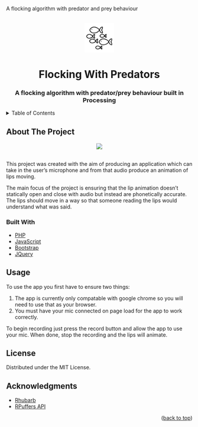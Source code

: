 <p align="center">
  <p >
    A flocking algorithm with predator and prey behaviour 
  </p>
</p>





<div id="top"></div>

<!-- PROJECT LOGO -->
<br />
<div align="center">
  <img src="img/FlockIcon.png" alt="Logo" width="80" height="80">
  <h1 align="center">Flocking With Predators</h1>

  <h3 align="center">
    A flocking algorithm with predator/prey behaviour built in Processing
    <br />
  </h3>
</div>



<!-- TABLE OF CONTENTS -->
<details>
  <summary>Table of Contents</summary>
  <ol>
    <li>
      <a href="#about-the-project">About The Project</a>
      <ul>
        <li><a href="#built-with">Built With</a></li>
      </ul>
    </li>
    <li><a href="#usage">Usage</a></li>
    <li><a href="#license">License</a></li>
    <li><a href="#acknowledgments">Acknowledgments</a></li>
  </ol>
</details>



<!-- ABOUT THE PROJECT -->
## About The Project

<div align="center">
  <img src = "img/Boids.gif" align="center">
</div>

<br/>

This project was created with the aim of producing an application which can take in the user’s microphone and from that audio produce an animation of lips moving.


The main focus of the project is ensuring that the lip animation doesn’t statically open and close with audio but instead are phonetically accurate. The lips should move in a way so that someone reading the lips would understand what was said.



### Built With

* [PHP](https://www.php.net/)
* [JavaScript](https://www.javascript.com/)
* [Bootstrap](https://getbootstrap.com)
* [JQuery](https://jquery.com)



<!-- USAGE EXAMPLES -->
## Usage

To use the app you first have to ensure two things:
1. The app is currently only compatable with google chrome so you will need to use that as your browser. 
2. You must have your mic connected on page load for the app to work correctly.

To begin recording just press the record button and allow the app to use your mic. When done, stop the recording and the lips will animate.




<!-- LICENSE -->
## License

Distributed under the MIT License.


<!-- ACKNOWLEDGMENTS -->
## Acknowledgments

* [Rhubarb](https://github.com/DanielSWolf/rhubarb-lip-sync)
* [RPuffers API](https://github.com/RPuffer/lip-sync-api)

<p align="right">(<a href="#top">back to top</a>)</p>
